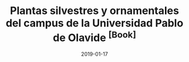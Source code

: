 ---
title: "Plantas silvestres y ornamentales del campus de la Universidad Pablo de Olavide <sup>[Book]</sup>"
collection: publications
permalink: /publication/Luceño et al 2019 Plantas UPO
date: 2019-01-17
#paperurl: '/files/pdf/research/Luceño et al 2019 Plantas UPO.pdf'
#link: 'https://doi.org/...'
#code: 'https://doi.org/...'
#github: 'https://github.com/jimarcor/...'
#figshare: 'https://figshare.com/...'
citation: 'Luceño M, Martín-Bravo S, Sánchez-Villegas R, Escudero M, Sánchez-Villegas M, <b>Márquez-Corro JI</b>, Pulgar Sañudo I. 2019. &quot;Plantas silvestres y ornamentales del campus de la Universidad Pablo de Olavide&quot; <i>Fundación Universidad Pablo de Olavide</i> pp. 448, Sevilla. ISBN 978-84-949948-0-7'
---